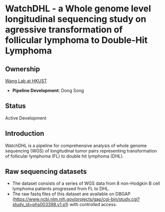 # WatchDHL - a Whole genome level longitudinal sequencing study on agressive transformation of follicular lymphoma to Double-Hit Lymphoma


## Ownership
[Wang Lab at HKUST](http://wang-lab.ust.hk/)
* **Pipeline Development**: Dong Song

## Status
Active Development

## Introduction
WatchDHL is a pipeline for comprehensive analysis of whole genome sequencing (WGS) of longitudinal tumor pairs representing transformation of follicular lymphoma (FL) to double hit lymphoma (DHL).

## Raw sequencing datasets
* The dataset consists of a series of WGS data from 8 non-Hodgkin B cell lymphoma patients progressed from FL to DHL.
* The raw fastq files of this dataset are available on DBGAP (https://www.ncbi.nlm.nih.gov/projects/gap/cgi-bin/study.cgi?study_id=phs003398.v1.p1) with controlled access.

